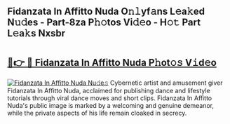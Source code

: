 ## Fidanzata In Affitto Nuda O𝚗𝚕yf𝚊ns L𝚎a𝚔ed N𝚞𝚍es - Part-8za P𝚑𝚘tos Vi𝚍𝚎o - H𝚘𝚝 Part L𝚎a𝚔s Nxsbr

# <h2><a href="http://kf37q8m.oniu.top/?m=Fidanzata+In+Affitto+Nuda">🔗👉 🔴 Fidanzata In Affitto Nuda P𝚑ot𝚘𝚜 V𝚒d𝚎o</a></h2>

[![Fidanzata In Affitto Nuda Nu𝚍e𝚜](https://i.imgur.com/0qMVB7G.gif)](http://kf37q8m.oniu.top/?m=Fidanzata+In+Affitto+Nuda)
Cybernetic artist and amusement giver Fidanzata In Affitto Nuda, acclaimed for publishing dance and lifestyle tutorials through viral dance moves and short clips. Fidanzata In Affitto Nuda's public image is marked by a welcoming and genuine demeanor, while the private aspects of his life remain cloaked in secrecy.  
